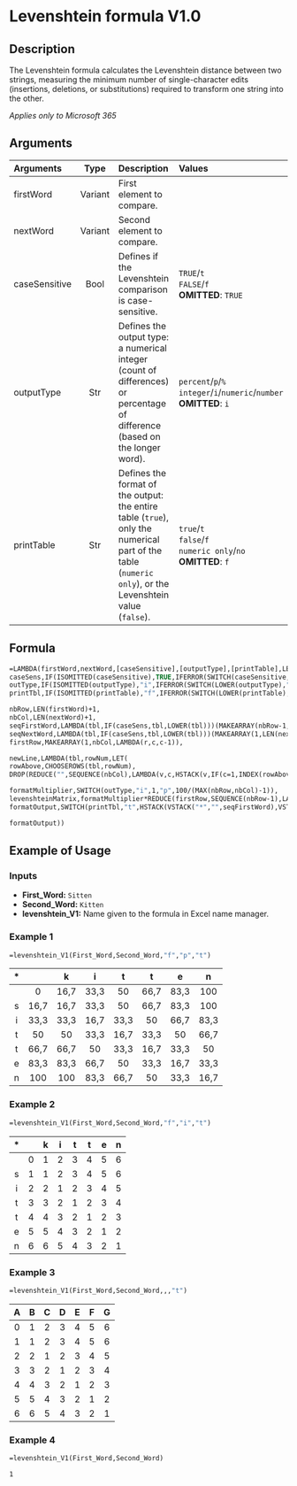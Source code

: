 # Levenshtein formula V1.0

## Description

The Levenshtein formula calculates the Levenshtein distance between two strings, measuring the minimum number of single-character edits (insertions, deletions, or substitutions) required to transform one string into the other.

*Applies only to Microsoft 365*

## Arguments

| Arguments | Type | Description | Values |
|:--------------|:-------:|:-------------------------------------------------------------|:--------------------------------|
| firstWord     | Variant | First element to compare.                                     |  |
| nextWord      | Variant | Second element to compare.                                    |  |
| caseSensitive | Bool    | Defines if the Levenshtein comparison is case-sensitive.    | `TRUE`/`t` <br> `FALSE`/`f` <br> **OMITTED**: `TRUE` |
| outputType    | Str     | Defines the output type: a numerical integer (count of differences) or percentage of difference (based on the longer word). | `percent`/`p`/`%` <br> `integer`/`i`/`numeric`/`number` <br> **OMITTED**: `i` |
| printTable    | Str     | Defines the format of the output: the entire table (`true`), only the numerical part of the table (`numeric only`), or the Levenshtein value (`false`). | `true`/`t` <br> `false`/`f` <br> `numeric only`/`no` <br> **OMITTED**: `f` |

## Formula
```vb
=LAMBDA(firstWord,nextWord,[caseSensitive],[outputType],[printTable],LET(
caseSens,IF(ISOMITTED(caseSensitive),TRUE,IFERROR(SWITCH(caseSensitive,TRUE,TRUE,"t",TRUE,FALSE,FALSE,"f",FALSE),TRUE)),
outType,IF(ISOMITTED(outputType),"i",IFERROR(SWITCH(LOWER(outputType),"p","p","percent","p","%","p","i","i","int","i","integer","i","numeric","i","number","i"),"i")),
printTbl,IF(ISOMITTED(printTable),"f",IFERROR(SWITCH(LOWER(printTable),"true","t","t","t","false","f","f","f","no","no","numeric only","no"),"f")),

nbRow,LEN(firstWord)+1,
nbCol,LEN(nextWord)+1,
seqFirstWord,LAMBDA(tbl,IF(caseSens,tbl,LOWER(tbl)))(MAKEARRAY(nbRow-1,1,LAMBDA(r,c,RIGHT(LEFT(firstWord,r),1)))),
seqNextWord,LAMBDA(tbl,IF(caseSens,tbl,LOWER(tbl)))(MAKEARRAY(1,LEN(nextWord),LAMBDA(r,c,RIGHT(LEFT(nextWord,c),1)))),
firstRow,MAKEARRAY(1,nbCol,LAMBDA(r,c,c-1)),

newLine,LAMBDA(tbl,rowNum,LET(
rowAbove,CHOOSEROWS(tbl,rowNum),
DROP(REDUCE("",SEQUENCE(nbCol),LAMBDA(v,c,HSTACK(v,IF(c=1,INDEX(rowAbove,1,1)+1,IF(EXACT(INDEX(seqFirstWord,rowNum),INDEX(seqNextWord,1,c-1)),INDEX(rowAbove,1,c-1),1+MIN(INDEX(v,1,c),INDEX(rowAbove,1,c),INDEX(rowAbove,1,c-1))))))),0,1))),

formatMultiplier,SWITCH(outType,"i",1,"p",100/(MAX(nbRow,nbCol)-1)),
levenshteinMatrix,formatMultiplier*REDUCE(firstRow,SEQUENCE(nbRow-1),LAMBDA(t,r,VSTACK(t,newLine(t,r)))),
formatOutput,SWITCH(printTbl,"t",HSTACK(VSTACK("*","",seqFirstWord),VSTACK(HSTACK("",seqNextWord),levenshteinMatrix)),"no",levenshteinMatrix,"f",INDEX(levenshteinMatrix,nbRow,nbCol)),

formatOutput))
```

## Example of Usage

### Inputs
- **First_Word:** `Sitten`
- **Second_Word:** `Kitten`
- **levenshtein_V1:** Name given to the formula in Excel name manager.

### Example 1

```vb
=levenshtein_V1(First_Word,Second_Word,"f","p","t")
```

|*||k|i|t|t|e|n|
|:---:|:---:|:---:|:---:|:---:|:---:|:---:|:---:|
||0|16,7|33,3|50|66,7|83,3|100|
|s|16,7|16,7|33,3|50|66,7|83,3|100|
|i|33,3|33,3|16,7|33,3|50|66,7|83,3|
|t|50|50|33,3|16,7|33,3|50|66,7|
|t|66,7|66,7|50|33,3|16,7|33,3|50|
|e|83,3|83,3|66,7|50|33,3|16,7|33,3|
|n|100|100|83,3|66,7|50|33,3|16,7|

### Example 2

```vb
=levenshtein_V1(First_Word,Second_Word,"f","i","t")
```

|*||k|i|t|t|e|n|
|:---:|:---:|:---:|:---:|:---:|:---:|:---:|:---:|
||0|1|2|3|4|5|6|
|s|1|1|2|3|4|5|6|
|i|2|2|1|2|3|4|5|
|t|3|3|2|1|2|3|4|
|t|4|4|3|2|1|2|3|
|e|5|5|4|3|2|1|2|
|n|6|6|5|4|3|2|1|

### Example 3

```vb
=levenshtein_V1(First_Word,Second_Word,,,"t")
```

|A|B|C|D|E|F|G|
|:---:|:---:|:---:|:---:|:---:|:---:|:---:|
|0|1|2|3|4|5|6|
|1|1|2|3|4|5|6|
|2|2|1|2|3|4|5|
|3|3|2|1|2|3|4|
|4|4|3|2|1|2|3|
|5|5|4|3|2|1|2|
|6|6|5|4|3|2|1|

### Example 4

```vb
=levenshtein_V1(First_Word,Second_Word)
```

`1`

